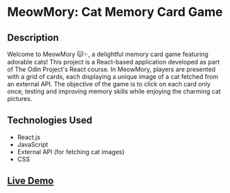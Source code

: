 # MeowMory: Cat Memory Card Game

## Description

Welcome to MeowMory 🐱✨, a delightful memory card game featuring adorable cats! This project is a React-based application developed as part of The Odin Project's React course. In MeowMory, players are presented with a grid of cards, each displaying a unique image of a cat fetched from an external API. The objective of the game is to click on each card only once, testing and improving memory skills while enjoying the charming cat pictures.

## Technologies Used

- React.js
- JavaScript
- External API (for fetching cat images)
- CSS

## [Live Demo](https://meowmory-card-game.netlify.app/)
